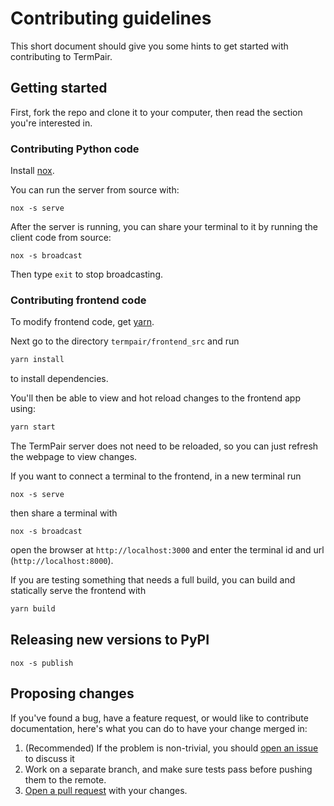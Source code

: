 # Contributing guidelines

This short document should give you some hints to get started with contributing to TermPair.

## Getting started

First, fork the repo and clone it to your computer, then read the section you're interested in.

### Contributing Python code

Install [nox](https://pypi.org/project/nox/).

You can run the server from source with:

```
nox -s serve
```

After the server is running, you can share your terminal to it by running the client code from source:
```
nox -s broadcast
```
Then type `exit` to stop broadcasting.


### Contributing frontend code

To modify frontend code, get [yarn](https://yarnpkg.com/en/).

Next go to the directory `termpair/frontend_src` and run
```bash
yarn install
```
to install dependencies.

You'll then be able to view and hot reload changes to the frontend app using:

```bash
yarn start
```

The TermPair server does not need to be reloaded, so you can just refresh the webpage to view changes.

If you want to connect a terminal to the frontend, in a new terminal run
```
nox -s serve
```
then share a terminal with
```
nox -s broadcast
```
open the browser at `http://localhost:3000` and enter the terminal id and url (`http://localhost:8000`).

If you are testing something that needs a full build, you can build and statically serve the frontend with

```bash
yarn build
```

## Releasing new versions to PyPI
```
nox -s publish
```

## Proposing changes

If you've found a bug, have a feature request, or would like to contribute documentation, here's what you can do to have your change merged in:

1. (Recommended) If the problem is non-trivial, you should [open an issue][issue] to discuss it
2. Work on a separate branch, and make sure tests pass before pushing them to the remote.
3. [Open a pull request][pr] with your changes.

[issue]: https://github.com/cs01/termpair/issues/new
[pr]: https://github.com/cs01/termpair/compare
